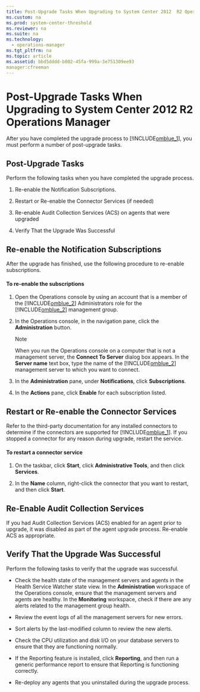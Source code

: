 ```yaml
---
title: Post-Upgrade Tasks When Upgrading to System Center 2012  R2 Operations Manager
ms.custom: na
ms.prod: system-center-threshold
ms.reviewer: na
ms.suite: na
ms.technology: 
  - operations-manager
ms.tgt_pltfrm: na
ms.topic: article
ms.assetid: bbd5dddd-b002-45fa-999a-3e751309ee93
manager:cfreeman
---
```

# Post-Upgrade Tasks When Upgrading to System Center 2012  R2 Operations Manager
After you have completed the upgrade process to [!INCLUDE[omblue_1](../../om/manage//omblue_1_md.md)], you must perform a number of post\-upgrade tasks.  
  
## Post\-Upgrade Tasks  
Perform the following tasks when you have completed the upgrade process.  
  
1.  Re\-enable the Notification Subscriptions.  
  
2.  Restart or Re\-enable the Connector Services \(if needed\)  
  
3.  Re\-enable Audit Collection Services \(ACS\) on agents that were upgraded  
  
4.  Verify That the Upgrade Was Successful  
  
## Re\-enable the Notification Subscriptions  
After the upgrade has finished, use the following procedure to re\-enable subscriptions.  
  
#### To re\-enable the subscriptions  
  
1.  Open the Operations console by using an account that is a member of the [!INCLUDE[omblue_2](../../om/manage//omblue_2_md.md)] Administrators role for the [!INCLUDE[omblue_2](../../om/manage//omblue_2_md.md)] management group.  
  
2.  In the Operations console, in the navigation pane, click the **Administration** button.  
  
    > [!NOTE]  
    > When you run the Operations console on a computer that is not a management server, the **Connect To Server** dialog box appears. In the **Server name** text box, type the name of the [!INCLUDE[omblue_2](../../om/manage//omblue_2_md.md)] management server to which you want to connect.  
  
3.  In the **Administration** pane, under **Notifications**, click **Subscriptions**.  
  
4.  In the **Actions** pane, click **Enable** for each subscription listed.  
  
## Restart or Re\-enable the Connector Services  
Refer to the third\-party documentation for any installed connectors to determine if the connectors are supported for [!INCLUDE[omblue_1](../../om/manage//omblue_1_md.md)].  If you stopped a connector for any reason during upgrade, restart the service.  
  
#### To restart a connector service  
  
1.  On the taskbar, click **Start**, click **Administrative Tools**, and then click **Services**.  
  
2.  In the **Name** column, right\-click the connector that you want to restart, and then click **Start**.  
  
## Re\-Enable Audit Collection Services  
If you had Audit Collection Services \(ACS\) enabled for an agent prior to upgrade, it was disabled as part of the agent upgrade process. Re\-enable ACS as appropriate.  
  
## Verify That the Upgrade Was Successful  
Perform the following tasks to verify that the upgrade was successful.  
  
-   Check the health state of the management servers and agents in the Health Service Watcher state view. In the **Administration** workspace of the Operations console, ensure that the management servers and agents are healthy. In the **Monitoring** workspace, check if there are any alerts related to the management group health.  
  
-   Review the event logs of all the management servers for new errors.  
  
-   Sort alerts by the last\-modified column to review the new alerts.  
  
-   Check the CPU utilization and disk I\/O on your database servers to ensure that they are functioning normally.  
  
-   If the Reporting feature is installed, click **Reporting**, and then run a generic performance report to ensure that Reporting is functioning correctly.  
  
-   Re\-deploy any agents that you uninstalled during the upgrade process.  
  
